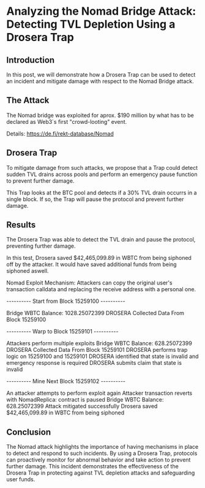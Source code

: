 # Analyzing the Nomad Bridge Attack: Detecting TVL Depletion Using a Drosera Trap

## Introduction

In this post, we will demonstrate how a Drosera Trap can be used to detect an incident and mitigate damage with respect to the Nomad Bridge attack.

## The Attack

The Nomad bridge was exploited for aprox. $190 million by what has to be declared as Web3`s first "crowd-looting" event.

Details: https://de.fi/rekt-database/Nomad

## Drosera Trap

To mitigate damage from such attacks, we propose that a Trap could detect sudden TVL drains across pools and perform an emergency pause function to prevent further damage.

This Trap looks at the BTC pool and detects if a 30% TVL drain occurrs in a single block. If so, the Trap will pause the protocol and prevent further damage.

## Results

The Drosera Trap was able to detect the TVL drain and pause the protocol, preventing further damage.

In this test, Drosera saved $42,465,099.89 in WBTC from being siphoned off by the attacker. It would have saved additional funds from being siphoned aswell.

Nomad Exploit Mechanism: Attackers can copy the original user's transaction calldata and replacing the receive address with a personal one.

---------- Start from Block 15259100 ----------

Bridge WBTC Balance: 1028.25072399
DROSERA Collected Data From Block 15259100

---------- Warp to Block 15259101 ----------

Attackers perform multiple exploits
Bridge WBTC Balance: 628.25072399
DROSERA Collected Data From Block 15259101
DROSERA performs trap logic on 15259100 and 15259101
DROSERA identified that state is invalid and emergency response is required
DROSERA submits claim that state is invalid

---------- Mine Next Block 15259102 ----------

An attacker attempts to perform exploit again
Attacker transaction reverts with NomadReplica: contract is paused
Bridge WBTC Balance: 628.25072399
Attack mitigated successfully
Drosera saved $42,465,099.89 in WBTC from being siphoned

## Conclusion

The Nomad attack highlights the importance of having mechanisms in place to detect and respond to such incidents. By using a Drosera Trap, protocols can proactively monitor for abnormal behavior and take action to prevent further damage. This incident demonstrates the effectiveness of the Drosera Trap in protecting against TVL depletion attacks and safeguarding user funds.
